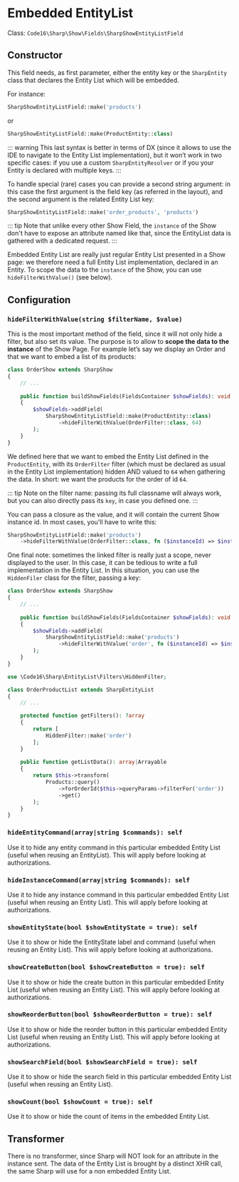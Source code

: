 # Embedded EntityList

Class: `Code16\Sharp\Show\Fields\SharpShowEntityListField`

## Constructor

This field needs, as first parameter, either the entity key or the `SharpEntity` class that declares the Entity List which will be embedded.

For instance:

```php
SharpShowEntityListField::make('products')
```

or

```php
SharpShowEntityListField::make(ProductEntity::class)
```

::: warning
This last syntax is better in terms of DX (since it allows to use the IDE to navigate to the Entity List implementation), but it won’t work in two specific cases: if you use a custom `SharpEntityResolver` or if you your Entity is declared with multiple keys.
:::

To handle special (rare) cases you can provide a second string argument: in this case the first argument is the field key (as referred in the layout), and the second argument is the related Entity List key:

```php
SharpShowEntityListField::make('order_products', 'products')
``` 

::: tip
Note that unlike every other Show Field, the `instance` of the Show don't have to expose an attribute named like that, since the EntityList data is gathered with a dedicated request.
:::

Embedded Entity List are really just regular Entity List presented in a Show page: we therefore need a full Entity List implementation, declared in an Entity. To scope the data to the `instance` of the Show, you can use `hideFilterWithValue()` (see below).

## Configuration

### `hideFilterWithValue(string $filterName, $value)`

This is the most important method of the field, since it will not only hide a filter, but also set its value. The purpose is to allow to **scope the data to the instance** of the Show Page. For example let’s say we display an Order and that we want to embed a list of its products:

```php
class OrderShow extends SharpShow
{
    // ...
    
    public function buildShowFields(FieldsContainer $showFields): void
    {
        $showFields->addField(
            SharpShowEntityListField::make(ProductEntity::class)
                ->hideFilterWithValue(OrderFilter::class, 64)
        );
    }
}
```

We defined here that we want to embed the Entity List defined in the `ProductEntity`, with its `OrderFilter` filter (which must be declared as usual in the Entity List implementation) hidden AND valued to `64` when gathering the data. In short: we want the products for the order of id `64`.

::: tip 
Note on the filter name: passing its full classname will always work, but you can also directly pass its `key`, in case you defined one.
:::

You can pass a closure as the value, and it will contain the current Show instance id. In most cases, you'll have to write this:

```php
SharpShowEntityListField::make('products')
    ->hideFilterWithValue(OrderFilter::class, fn ($instanceId) => $instanceId);
```

One final note: sometimes the linked filter is really just a scope, never displayed to the user. In this case, it can be tedious to write a full implementation in the Entity List. In this situation, you can use the `HiddenFiler` class for the filter, passing a key:

```php
class OrderShow extends SharpShow
{
    // ...
    
    public function buildShowFields(FieldsContainer $showFields): void
    {
        $showFields->addField(
            SharpShowEntityListField::make('products')
                ->hideFilterWithValue('order', fn ($instanceId) => $instanceId);
        );
    }
}
```

```php
use \Code16\Sharp\EntityList\Filters\HiddenFilter;

class OrderProductList extends SharpEntityList
{
    // ...

    protected function getFilters(): ?array
    {
        return [
            HiddenFilter::make('order')
        ];
    }
    
    public function getListData(): array|Arrayable
    {
        return $this->transform(
            Products::query()
                ->forOrderId($this->queryParams->filterFor('order'))
                ->get()
        );
    }
}
```

### `hideEntityCommand(array|string $commands): self`

Use it to hide any entity command in this particular embedded Entity List (useful when reusing an EntityList). This will apply before looking at authorizations.

### `hideInstanceCommand(array|string $commands): self`

Use it to hide any instance command in this particular embedded Entity List (useful when reusing an Entity List). This will apply before looking at authorizations.

### `showEntityState(bool $showEntityState = true): self`

Use it to show or hide the EntityState label and command (useful when reusing an Entity List). This will apply before looking at authorizations.

### `showCreateButton(bool $showCreateButton = true): self`

Use it to show or hide the create button in this particular embedded Entity List (useful when reusing an Entity List). This will apply before looking at authorizations.

### `showReorderButton(bool $showReorderButton = true): self`

Use it to show or hide the reorder button in this particular embedded Entity List (useful when reusing an Entity List). This will apply before looking at authorizations.

### `showSearchField(bool $showSearchField = true): self`

Use it to show or hide the search field in this particular embedded Entity List (useful when reusing an Entity List).

### `showCount(bool $showCount = true): self`

Use it to show or hide the count of items in the embedded Entity List.

## Transformer

There is no transformer, since Sharp will NOT look for an attribute in the instance sent. The data of the Entity List is brought by a distinct XHR call, the same Sharp will use for a non embedded Entity List.

